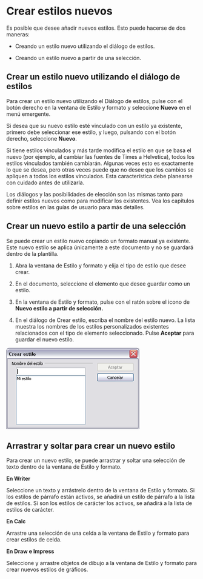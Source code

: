 
# Crear estilos nuevos

Es posible que desee añadir nuevos estilos. Esto puede hacerse de dos maneras:

- Creando un estilo nuevo utilizando el diálogo de estilos.

- Creando un estilo nuevo a partir de una selección.

## Crear un estilo nuevo utilizando el diálogo de estilos

Para crear un estilo nuevo utilizando el Diálogo de estilos, pulse con el botón derecho en la ventana de Estilo y formato y seleccione **Nuevo** en el menú emergente.

Si desea que su nuevo estilo esté vinculado con un estilo ya existente, primero debe seleccionar ese estilo, y luego, pulsando con el botón derecho, seleccione **Nuevo**.

Si tiene estilos vinculados y más tarde modifica el estilo en que se basa el nuevo (por ejemplo, al cambiar las fuentes de Times a Helvetica), todos los estilos vinculados también cambiarán. Algunas veces esto es exactamente lo que se desea, pero otras veces puede que no desee que los cambios se apliquen a todos los estilos vinculados. Esta característica debe planearse con cuidado antes de utilizarla.

Los diálogos y las posibilidades de elección son las mismas tanto para definir estilos nuevos como para modificar los existentes. Vea los capítulos sobre estilos en las guías de usuario para más detalles.

## Crear un nuevo estilo a partir de una selección

Se puede crear un estilo nuevo copiando un formato manual ya existente. Este nuevo estilo se aplica únicamente a este documento y no se guardará dentro de la plantilla.

1. Abra la ventana de Estilo y formato y elija el tipo de estilo que desee crear.

2. En el documento, seleccione el elemento que desee guardar como un estilo.

3. En la ventana de Estilo y formato, pulse con el ratón sobre el icono de **Nuevo estilo a partir de selección.**

4. En el diálogo de Crear estilo, escriba el nombre del estilo nuevo. La lista muestra los nombres de los estilos personalizados existentes relacionados con el tipo de elemento seleccionado. Pulse **Aceptar** para guardar el nuevo estilo.

![](https://raw.githubusercontent.com/catedu/libreOffice-la-suite-ofimatica-libre/master/img/NuevoEstilo.png)


## Arrastrar y soltar para crear un nuevo estilo

Para crear un nuevo estilo, se puede arrastrar y soltar una selección de texto dentro de la ventana de Estilo y formato.

**En Writer**

Seleccione un texto y arrástrelo dentro de la ventana de Estilo y formato. Si los estilos de párrafo están activos, se añadirá un estilo de párrafo a la lista de estilos. Si son los estilos de carácter los activos, se añadirá a la lista de estilos de carácter.

**En Calc**

Arrastre una selección de una celda a la ventana de Estilo y formato para crear estilos de celda.

**En Draw e Impress**

Seleccione y arrastre objetos de dibujo a la ventana de Estilo y formato para crear nuevos estilos de gráficos.



